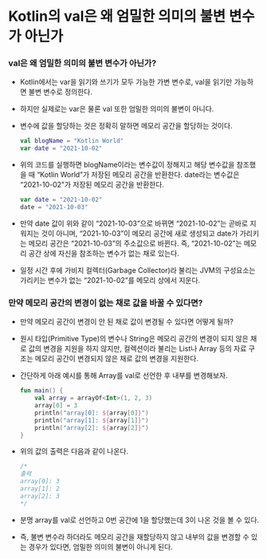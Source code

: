 # Kotlin의 val은 왜 엄밀한 의미의 불변 변수가 아닌가

### val은 왜 엄밀한 의미의 불변 변수가 아닌가?

- Kotlin에서는 var을 읽기와 쓰기가 모두 가능한 가변 변수로, val을 읽기만 가능하면 불변 변수로 정의한다.
- 하지만 실제로는 var은 물론 val 또한 엄밀한 의미의 불변이 아니다.
- 변수에 값을 할당하는 것은 정확히 말하면 메모리 공간을 할당하는 것이다.
    
    ```kotlin
    val blogName = "Kotlin World"
    var date = "2021-10-02"
    ```
    
- 위의 코드를 실행하면 blogName이라는 변수값이 정해지고 해당 변수값을 참조했을 때 “Kotlin World”가 저장된 메모리 공간을 반환한다. date라는 변수값은 “2021-10-02”가 저장된 메모리 공간을 반환한다.
    
    ```kotlin
    var date = "2021-10-02"
    date = "2021-10-03"
    ```
    
- 만약 date 값이 위와 같이 “2021-10-03”으로 바뀌면 “2021-10-02”는 곧바로 지워지는 것이 아니며, “2021-10-03”이 메모리 공간에 새로 생성되고 date가 가리키는 메모리 공간은 “2021-10-03”의 주소값으로 바뀐다. 즉, “2021-10-02”는 메모리 공간 상에 자신을 참조하는 변수가 없는 채로 있는다.
- 일정 시간 후에 가비지 컬렉터(Garbage Collector)라 불리는 JVM의 구성요소는 가리키는 변수가 없는 “2021-10-02”를 메모리 상에서 지운다.

### 만약 메모리 공간의 변경이 없는 채로 값을 바꿀 수 있다면?

- 만약 메모리 공간이 변경이 안 된 채로 값이 변경될 수 있다면 어떻게 될까?
- 원시 타입(Primitive Type)의 변수나 String은 메모리 공간의 변경이 되지 않은 채로 값의 변경을 지원을 하지 않지만, 컬렉션이라 불리는 List나 Array 등의 자료 구조는 메모리 공간이 변경되지 않은 채로 값의 변경을 지원한다.
- 간단하게 아래 예시를 통해 Array를 val로 선언한 후 내부를 변경해보자.
    
    ```kotlin
    fun main() {
    	val array = arrayOf<Int>(1, 2, 3)
    	array[0] = 3
    	println("array[0]: ${array[0]}")
    	println("array[1]: ${array[1]}")
    	println("array[2]: ${array[2]}")
    }
    ```
    
- 위의 값의 출력은 다음과 같이 나온다.
    
    ```kotlin
    /*
    출력
    array[0]: 3
    array[1]: 2
    array[2]: 3
    */
    ```
    
- 분명 array를 val로 선언하고 0번 공간에 1을 할당했는데 3이 나온 것을 볼 수 있다.
- 즉, 불변 변수라 하더라도 메모리 공간을 재할당하지 않고 내부의 값을 변경할 수 있는 경우가 있다면, 엄밀한 의미의 불변이 아니게 된다.